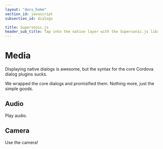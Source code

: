 ```yaml
---
layout: "docs_home"
section_id: javascript
subsection_id: dialogs

title: Supersonic.js
header_sub_title: Tap into the native layer with the Supersonic.js library
---
```

# Media
Displaying native dialogs is awesome, but the syntax for the core Cordova dialog
plugins sucks.

We wrapped the core dialogs and promisified them. Nothing more, just the simple goods.

## Audio

Play audio.

## Camera

Use the camera!
